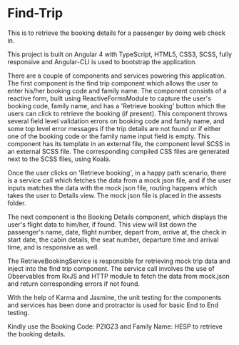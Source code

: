 # Find-Trip
This is to retrieve the booking details for a passenger by doing web check in.

This project is built on Angular 4 with TypeScript, HTML5, CSS3, SCSS, fully responsive and Angular-CLI is used to bootstrap the application.

There are a couple of components and services powering this application. The first component is the find trip component which allows the user to enter his/her booking code and family name. The component consists of a reactive form, built using ReactiveFormsModule to capture the user's booking code, family name, and has a 'Retrieve booking' button which the users can click to retrieve the booking (if present). This component throws several field level validation errors on booking code and family name, and some top level error messages if the trip details are not found or if either one of the booking code or the family name input field is empty.
This component has its template in an external file, the component level SCSS in an external SCSS file. The corresponding compiled CSS files are generated next to the SCSS files, using Koala.

Once the user clicks on 'Retrieve booking', in a happy path scenario, there is a service call which fetches the data from a mock json file, and if the user inputs matches the data with the mock json file, routing happens which takes the user to Details view. The mock json file is placed in the assests folder.

The next component is the Booking Details component, which displays the user's flight data to him/her, if found. This view will list down the passenger's name, date, flight number, depart from, arrive at, the check in start date, the cabin details, the seat number, departure time and arrival time, and is responsive as well.

The RetrieveBookingService is responsible for retrieving mock trip data and inject into the find trip component. The service call involves the use of Observables from RxJS and HTTP module to fetch the data from mock.json and return corresponding errors if not found.

With the help of Karma and Jasmine, the unit testing for the components and services has been done and protractor is used for basic End to End testing.

Kindly use the Booking Code: PZIGZ3 and Family Name: HESP to retrieve the booking details.

